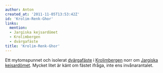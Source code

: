 ```yaml
---
author: Anton
created_at: '2011-11-05T13:53:42Z'
id: 'Krolim-Renk-Ghor'
links:
  mention:
  - Jargiska kejsardömet
  - Krolimbergen
  - dvärgafäste
title: 'Krolim-Renk-Ghor'
---
```


Ett mytomspunnet och isolerat [dvärgafäste] i [Krolimbergen] norr om [Jargiska kejsardömet]. Mycket
litet är känt om fästet ifråga, inte ens invånarantalet.

  [dvärgafäste]: dvärgafäste
  [Krolimbergen]: Krolimbergen
  [Jargiska kejsardömet]: Jargiska_kejsardömet
